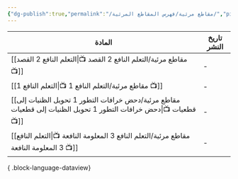 ```yaml
---
{"dg-publish":true,"permalink":"/مقاطع مرئية/فهرس المقاطع المرئية/","pinned":true,"noteIcon":"✨"}
---
```


| المادة                                                                                                              | تاريخ النشر |
| ------------------------------------------------------------------------------------------------------------------- | ----------- |
| [[مقاطع مرئية/التعلم النافع 2 القصد 📺\|التعلم النافع 2 القصد 📺]]                                               | \-          |
| [[مقاطع مرئية/التعلم النافع 1 📺\|التعلم النافع 1 📺]]                                                           | \-          |
| [[مقاطع مرئية/دحض خرافات التطور 1 تحويل الظنيات إلى قطعيات 📺\|دحض خرافات التطور 1 تحويل الظنيات إلى قطعيات 📺]] | \-          |
| [[مقاطع مرئية/التعلم النافع 3 المعلومة النافعة 📺\|التعلم النافع 3 المعلومة النافعة 📺]]                         | \-          |

{ .block-language-dataview}
